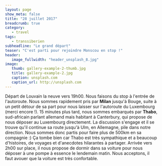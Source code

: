 ```yaml
---
layout: page
show_meta: false
title: "28 juillet 2017"
breadcrumb: true
category:
   - travel
tags:
   - transsiberien
subheadline: "Le grand départ"
teaser: "C'est parti pour rejoindre Monscou en stop !"
header:
   image_fullwidth: "header_unsplash_8.jpg"
image:
   thumb: gallery-example-2-thumb.jpg
   title: gallery-example-2.jpg
   caption: unsplash.com
   caption_url: http://unsplash.com
---
```

Départ de Louvain la neuve vers 19h00. Nous faisons du stop à l'entrée de l'autoroute. Nous sommes rapidement pris par <b>Milan</b> jusqu'à Bouge, suite à un petit détour de sa part pour nous laisser sur l'autoroute du Luxembourg (merci encore !). 15 minutes plus tard, nous sommes embarqués par <b>Thabo</b>, sud-africain parlant allemand mais habitant à Canterbury, qui propose de nous déposer au Luxembourg directement. La discussion s'engage et il se trouve qu'il continue sa route jusqu'à Ulm, en Allemagne, pile dans notre direction. Nous sommes donc partis pour faire plus de 500km en sa compagnie :) Ça tombe bien car Thabo est très sympathique et a beaucoup d'histoires, de voyages et d'anecdotes hilarantes à partager. Arrivée vers 2h00 sur place, il nous propose de dormir dans sa voiture pour nous déposer à une pompe à essence le lendemain matin. Nous acceptons, il faut avouer que la voiture est très confortable.
